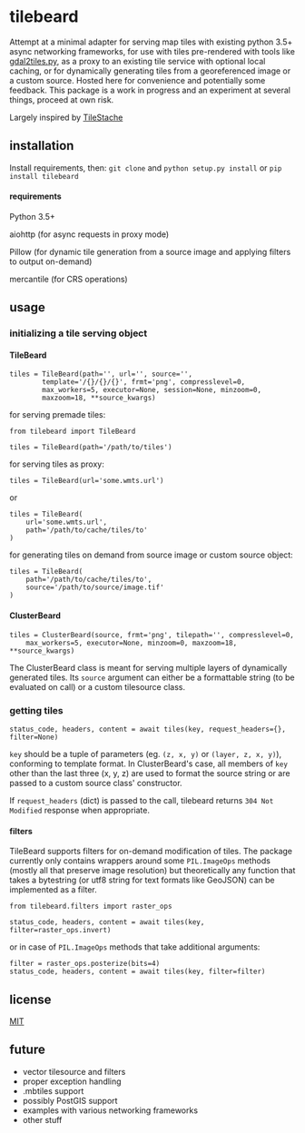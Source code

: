 # tilebeard

Attempt at a minimal adapter for serving map tiles with existing python 3.5+ async networking frameworks, for use with tiles pre-rendered with tools like [gdal2tiles.py](http://www.gdal.org/gdal2tiles.html), as a proxy to an existing tile service with optional local caching, or for dynamically generating tiles from a georeferenced image or a custom source. Hosted here for convenience and potentially some feedback. This package is a work in progress and an experiment at several things, proceed at own risk.

Largely inspired by [TileStache](https://github.com/TileStache/TileStache)

## installation

Install requirements, then:
`git clone` and `python setup.py install` or `pip install tilebeard`

#### requirements

Python 3.5+

aiohttp (for async requests in proxy mode)

Pillow (for dynamic tile generation from a source image and applying filters to output on-demand)

mercantile (for CRS operations)

## usage

### initializing a tile serving object

#### TileBeard

```
tiles = TileBeard(path='', url='', source='',
        template='/{}/{}/{}', frmt='png', compresslevel=0,
        max_workers=5, executor=None, session=None, minzoom=0,
        maxzoom=18, **source_kwargs)
```

for serving premade tiles:
```
from tilebeard import TileBeard

tiles = TileBeard(path='/path/to/tiles')
```

for serving tiles as proxy:
```
tiles = TileBeard(url='some.wmts.url')
```
or
```
tiles = TileBeard(
    url='some.wmts.url',
    path='/path/to/cache/tiles/to'
)
```

for generating tiles on demand from source image or custom source object:
```
tiles = TileBeard(
    path='/path/to/cache/tiles/to',
    source='/path/to/source/image.tif'
)
```

#### ClusterBeard

```
tiles = ClusterBeard(source, frmt='png', tilepath='', compresslevel=0,
    max_workers=5, executor=None, minzoom=0, maxzoom=18, **source_kwargs)
```

The ClusterBeard class is meant for serving multiple layers of dynamically generated tiles.
Its `source` argument can either be a formattable string (to be evaluated on call) or a custom tilesource class.

### getting tiles
```
status_code, headers, content = await tiles(key, request_headers={}, filter=None)
```
`key` should be a tuple of parameters (eg. `(z, x, y)` or `(layer, z, x, y)`), conforming to template format.
In ClusterBeard's case, all members of `key` other than the last three (x, y, z) are used to format the source string or are passed to a custom source class' constructor.

If `request_headers` (dict) is passed to the call, tilebeard returns `304 Not Modified` response when appropriate.

#### filters
TileBeard supports filters for on-demand modification of tiles.
The package currently only contains wrappers around some `PIL.ImageOps` methods (mostly all that preserve image resolution) but theoretically any function that takes a bytestring (or utf8 string for text formats like GeoJSON) can be implemented as a filter.

```
from tilebeard.filters import raster_ops

status_code, headers, content = await tiles(key, filter=raster_ops.invert)
```
or in case of `PIL.ImageOps` methods that take additional arguments:
```
filter = raster_ops.posterize(bits=4)
status_code, headers, content = await tiles(key, filter=filter)
```

## license

[MIT](https://opensource.org/licenses/MIT)

## future

* vector tilesource and filters
* proper exception handling
* .mbtiles support
* possibly PostGIS support
* examples with various networking frameworks
* other stuff
